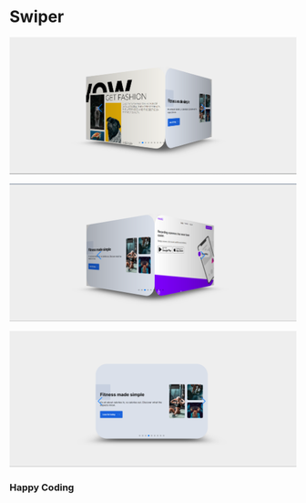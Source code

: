 # Swiper       
  
![alt text](<Screenshot 2024-02-21 181856.png>)  
    
             
    
 ![alt text](<Screenshot 2024-02-21 181914.png>) 
       
           
       
 ![alt text](<Screenshot 2024-02-21 181936.png>)
       
  
 ### Happy Coding